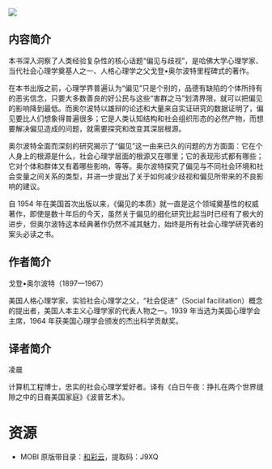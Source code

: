 ![](http://img3m9.ddimg.cn/65/27/29146259-1_u_14.jpg)

## 内容简介

本书深入洞察了人类经验复杂性的核心话题“偏见与歧视”，是哈佛大学心理学家、当代社会心理学奠基人之一、人格心理学之父戈登•奥尔波特里程碑式的著作。

在本书出版之前，心理学界普遍认为“偏见”只是个别的，品德有缺陷的个体所持有的恶劣信念，只要大多数善良的好公民与这些“害群之马”划清界限，就可以把偏见的影响降到最低。而奥尔波特以雄辩的论述和大量来自实证研究的数据证明了，偏见要比人们想象得普遍很多；它是人类认知结构和社会组织形态的必然产物，而想要解决偏见造成的问题，就需要探究和改变其深层根源。

奥尔波特全面而深刻的研究揭示了“偏见”这一由来已久的问题的方方面面：它在个人身上的根源是什么，社会心理学层面的根源又在哪里；它的表现形式都有哪些；它对个体和群体又有着哪些影响，等等。奥尔波特探究了偏见与不同社会环境和社会变量之间关系的类型，并进一步提出了关于如何减少歧视和偏见所带来的不良影响的建议。

自 1954 年在美国首次出版以来，《偏见的本质》就一直是这个领域奠基性的权威著作，即使是数十年后的今天，虽然关于偏见的细化研究比起当时已经有了极大的进步，但奥尔波特这本经典著作仍然不减其魅力，始终是所有社会心理学研究者的案头必读之书。

## 作者简介

戈登•奥尔波特（1897—1967）

美国人格心理学家，实验社会心理学之父，“社会促进”（Social facilitation）概念的提出者，美国人本主义心理学家的代表人物之一。1939 年当选为美国心理学会主席，1964 年获美国心理学会颁发的杰出科学贡献奖。

## 译者简介

凌晨

计算机工程博士，忠实的社会心理学爱好者。译有《白日午夜：挣扎在两个世界缝隙之中的日裔美国家庭》《波普艺术》。

# 资源

* MOBI 原版带目录：[和彩云](https://caiyun.139.com/m/i?0n5CsMrxG6ZLb)，提取码：J9XQ
